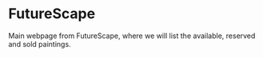 # FutureScape
Main webpage from FutureScape, where we will list the available, reserved and sold paintings.
